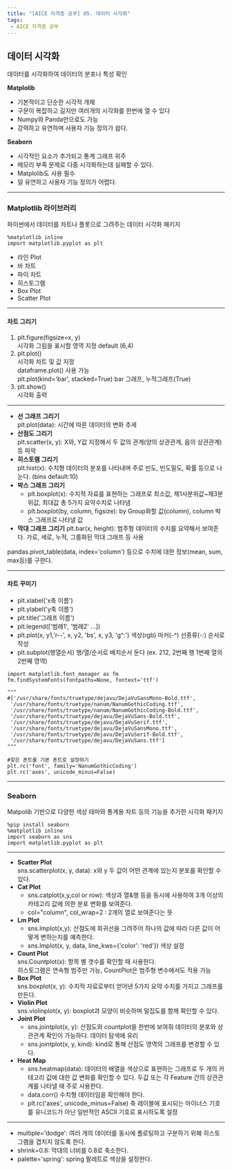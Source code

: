 ```yaml
---
title: "[AICE 자격증 공부] 05. 데이터 시각화"
tags: 
 - AICE 자격증 공부
---
```


## 데이터 시각화
데이터를 시각화하여 데이터의 분포나 특성 확인

**Matplolib**
- 기본적이고 단순한 시각적 개체
- 구문이 복잡하고 길지만 여러개의 시각화를 한번에 열 수 있다
- Numpy와 Panda만으로도 가능
- 강력하고 유연하며 사용자 기능 정의가 쉽다.

**Seaborn**
- 시각적인 요소가 추가되고 통계 그래프 위주
- 메모리 부족 문제로 다중 시각화하는데 실패할 수 있다.
- Matplolib도 사용 필수
- 덜 유연하고 사용자 기능 정의가 어렵다.

***
### Matplotlib 라이브러리
파이썬에서 데이터를 차트나 플롯으로 그려주는 데이터 시각화 패키지

```Python3
%matplotlib inline
import matplotlib.pyplot as plt
```

- 라인 Plot
- 바 차트
- 파이 차트
- 히스토그램
- Box Plot
- Scatter Plot

***

#### 차트 그리기
1. plt.figure(figsize=x, y) <br/>
  시각화 그림을 표시할 영역 지정 default (6,4)
2. plt.plot() <br/>
  시각화 차트 및 값 지정 <br/>
  dataframe.plot() 사용 가능<br/>
  plt.plot(kind='bar', stacked=True) bar 그래프, 누적그래프(True)<br/>
3. plt.show() <br/>
  시각화 출력

***

- **선 그래프 그리기** <br/>
  plt.plot(data): 시간에 따른 데이터의 변화 추세
- **산점도 그리기** <br/>
  plt.scatter(x, y): X와, Y값 지정해서 두 값의 관계(양의 상관관계, 음의 상관관계) 등 파악
- **히스토램 그리기** <br/>
  plt.hist(x): 수치형 데이터의 분포를 나타내며 주로 빈도, 빈도밀도, 확률 등으로 나눈다. (bins default:10)
- **박스 그래프 그리기** <br/>
  - plt.boxplot(x): 수치적 자료를 표현하는 그래프로 최소값, 제1사분위값~제3분위값, 최대값 총 5가지 요약수치로 나타냄
  - plt.boxplot(by, column, figsize): by Group화할 값(column), column 박스 그래프로 나타낼 값
- **막대 그래프 그리기**
  plt.bar(x, height): 범주형 데이터의 수치를 요약해서 보여준다. 가로, 세로, 누적, 그룹화된 막대 그래프 등 사용

pandas.pivot_table(data, index='column') 등으로 수치에 대한 정보(mean, sum, max등)를 구한다.

***

#### 차트 꾸미기
- plt.xlabel('x축 이름')
- plt.ylabel('y축 이름')
- plt.title('그래프 이름')
- plt.legend(['범례1', '범례2' ...])
- plt.plot(x, y1,'r--', x, y2, 'bs', x, y3, 'g^:') 색상(rgb) 마커(-^) 선종류(-:) 순서로 작성
- plt.subplot(행열순서) 행/열/순서로 배치순서 둔다 (ex. 212, 2번째 행 1번째 열의 2번째 영역)

```Python3
import matplotlib.font_manager as fm
fm.findSystemFonts(fontpaths=None, fontext='ttf')

"""
#['/usr/share/fonts/truetype/dejavu/DejaVuSansMono-Bold.ttf',
 '/usr/share/fonts/truetype/nanum/NanumGothicCoding.ttf',
 '/usr/share/fonts/truetype/nanum/NanumGothicCoding-Bold.ttf',
 '/usr/share/fonts/truetype/dejavu/DejaVuSans-Bold.ttf',
 '/usr/share/fonts/truetype/dejavu/DejaVuSerif.ttf',
 '/usr/share/fonts/truetype/dejavu/DejaVuSansMono.ttf',
 '/usr/share/fonts/truetype/dejavu/DejaVuSerif-Bold.ttf',
 '/usr/share/fonts/truetype/dejavu/DejaVuSans.ttf']
"""

#찾은 폰트를 기본 폰트로 설정하기
plt.rc('font', family='NanumGothicCoding')
plt.rc('axes', unicode_minus=False)
```

***

### Seaborn
Matpolib 기반으로 다양한 색상 테마와 통계용 차트 등의 기능을 추가한 시각화 패키지

```Python3
%pip install seaborn
%matplotlib inline
import seaborn as sns
import matplotlib.pyplot as plt
```

***

- **Scatter Plot** <br/>
  sns.scatterplot(x, y, data): x와 y 두 값이 어떤 관계에 있는지 분포를 확인할 수 있다.
- **Cat Plot** <br/>
  - sns.catplot(x,y,col or row): 색상과 열&행 등을 동시에 사용하여 3개 이상의 카테고리 값에 의한 분포 변화를 보여준다.
  - col="column", col_wrap=2 : 2개의 열로 보여준다는 뜻
- **Lm Plot** <br/>
  - sns.lmplot(x,y): 산점도에 회귀선을 그려주어 하나의 값에 따라 다른 값이 어떻게 변하는지를 예측한다.
  - sns.lmplot(x, y, data, line_kws={'color': 'red'}) 색상 설정
- **Count Plot** <br/>
  sns.Countplot(x): 항목 별 갯수를 확인할 때 사용한다. <br/>
  히스토그램은 연속형 범주만 가능, CountPlot은 범주형 변수에서도 적용 가능
- **Box Plot** <br/>
  sns.boxplot(x, y): 수치적 자료로부터 얻어낸 5가지 요약 수치를 가지고 그래프를 만든다.
- **Violin Plot** <br/>
  sns.violinplot(x, y): boxplot과 모양이 비슷하며 밀집도를 함께 확인할 수 있다.
- **Joint Plot** <br/>
  - sns.jointplot(x, y): 산점도와 countplot을 한번에 보여줘 데이터의 분포와 상관관계 확인이 가능하다. 데이터 탐색에 유리
  - sns.jointplot(x, y, kind): kind로 통해 산점도 영역의 그래프를 변경할 수 있다.
- **Heat Map** <br/>
  - sns.heatmap(data): 데이터의 배열을 색상으로 표현하는 그래프로 두 개의 카테고리 값에 대한 값 변화를 확인할 수 있다.
  두값 또는 각 Feature 간의 상관관계를 나타낼 때 주로 사용한다.
  - data.corr() 수치형 데이터임을 확인해야 한다.
  - plt.rc('axes', unicode_minus=False) 축 레이블에 표시되는 마이너스 기호를 유니코드가 아닌 일반적인 ASCII 기호로 표시하도록 설정
 
***

- multiple='dodge': 여러 개의 데이터를 동시에 플로팅하고 구분하기 위해 히스토그램을 겹치지 않도록 한다.
- shrink=0.8: 막대의 너비를 0.8로 축소한다.
- palette='spring': spring 팔레트로 색상을 설정한다.
